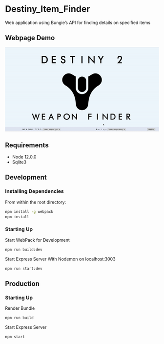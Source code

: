 # Destiny_Item_Finder
Web application using Bungie’s API for finding details on specified items

## Webpage Demo
![](Destiny_Item_Finder.gif)

## Requirements
- Node 12.0.0
- Sqlite3

## Development
### Installing Dependencies
From within the root directory:
```sh
npm install -g webpack
npm install
```
### Starting Up
Start WebPack for Development
```sh
npm run build:dev
```
Start Express Server With Nodemon on localhost:3003
```sh
npm run start:dev
```

## Production
### Starting Up
Render Bundle
```sh
npm run build
```
Start Express Server
```sh
npm start
```
